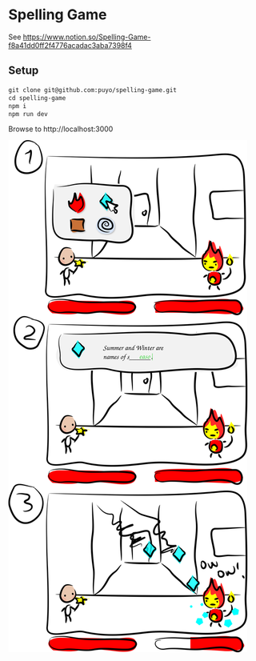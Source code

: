 # Spelling Game

See https://www.notion.so/Spelling-Game-f8a41dd0ff2f4776acadac3aba7398f4

## Setup

```
git clone git@github.com:puyo/spelling-game.git
cd spelling-game
npm i
npm run dev
```

Browse to http://localhost:3000

![Concept Art - Fight Scene](art/fight.svg)
